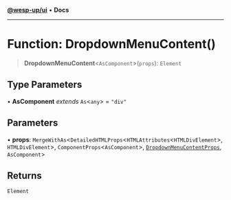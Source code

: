 [**@wesp-up/ui**](../README.md) • **Docs**

***

# Function: DropdownMenuContent()

> **DropdownMenuContent**\<`AsComponent`\>(`props`): `Element`

## Type Parameters

• **AsComponent** *extends* `As`\<`any`\> = `"div"`

## Parameters

• **props**: `MergeWithAs`\<`DetailedHTMLProps`\<`HTMLAttributes`\<`HTMLDivElement`\>, `HTMLDivElement`\>, `ComponentProps`\<`AsComponent`\>, [`DropdownMenuContentProps`](../interfaces/DropdownMenuContentProps.md), `AsComponent`\>

## Returns

`Element`
